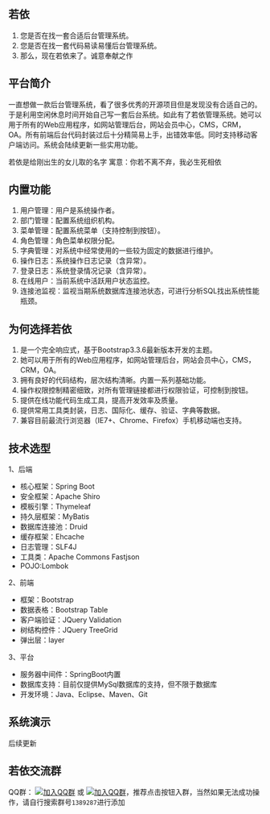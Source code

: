 ## 若依

1.	您是否在找一套合适后台管理系统。
2.	您是否在找一套代码易读易懂后台管理系统。
3.	那么，现在若依来了。诚意奉献之作

## 平台简介

一直想做一款后台管理系统，看了很多优秀的开源项目但是发现没有合适自己的。于是利用空闲休息时间开始自己写一套后台系统。如此有了若依管理系统。她可以用于所有的Web应用程序，如网站管理后台，网站会员中心，CMS，CRM，OA。所有前端后台代码封装过后十分精简易上手，出错效率低。同时支持移动客户端访问。系统会陆续更新一些实用功能。

若依是给刚出生的女儿取的名字 寓意：你若不离不弃，我必生死相依

## 内置功能

1.	用户管理：用户是系统操作者。
2.	部门管理：配置系统组织机构。
3.	菜单管理：配置系统菜单（支持控制到按钮）。
4.	角色管理：角色菜单权限分配。
5.	字典管理：对系统中经常使用的一些较为固定的数据进行维护。
6.	操作日志：系统操作日志记录（含异常）。
7.	登录日志：系统登录情况记录（含异常）。
8.	在线用户：当前系统中活跃用户状态监控。
9.	连接池监视：监视当期系统数据库连接池状态，可进行分析SQL找出系统性能瓶颈。

##  为何选择若依

1.	是一个完全响应式，基于Bootstrap3.3.6最新版本开发的主题。
2.	她可以用于所有的Web应用程序，如网站管理后台，网站会员中心，CMS，CRM，OA。
3.	拥有良好的代码结构，层次结构清晰。内置一系列基础功能。
4.	操作权限控制精密细致，对所有管理链接都进行权限验证，可控制到按钮。
5.	提供在线功能代码生成工具，提高开发效率及质量。
6.	提供常用工具类封装，日志、国际化、缓存、验证、字典等数据。
7.	兼容目前最流行浏览器（IE7+、Chrome、Firefox）手机移动端也支持。

## 技术选型

1、后端

* 核心框架：Spring Boot
* 安全框架：Apache Shiro
* 模板引擎：Thymeleaf
* 持久层框架：MyBatis
* 数据库连接池：Druid
* 缓存框架：Ehcache
* 日志管理：SLF4J
* 工具类：Apache Commons Fastjson
* POJO:Lombok

2、前端

* 框架：Bootstrap
* 数据表格：Bootstrap Table
* 客户端验证：JQuery Validation
* 树结构控件：JQuery TreeGrid
* 弹出层：layer

3、平台

* 服务器中间件：SpringBoot内置
* 数据库支持：目前仅提供MySql数据库的支持，但不限于数据库
* 开发环境：Java、Eclipse、Maven、Git

## 系统演示

后续更新

## 若依交流群

QQ群： [![加入QQ群](https://img.shields.io/badge/QQ群-1389287-blue.svg)](http://shang.qq.com/wpa/qunwpa?idkey=9a7d9f3274e4bfbf7e40e4a485ff6dc2adbeee8086ce39e40667ed4387414f12) 或 [![加入QQ群](https://img.shields.io/badge/QQ群-1389287-blue.svg)](https://jq.qq.com/?_wv=1027&k=5ONbr1w)，推荐点击按钮入群，当然如果无法成功操作，请自行搜索群号`1389287`进行添加
